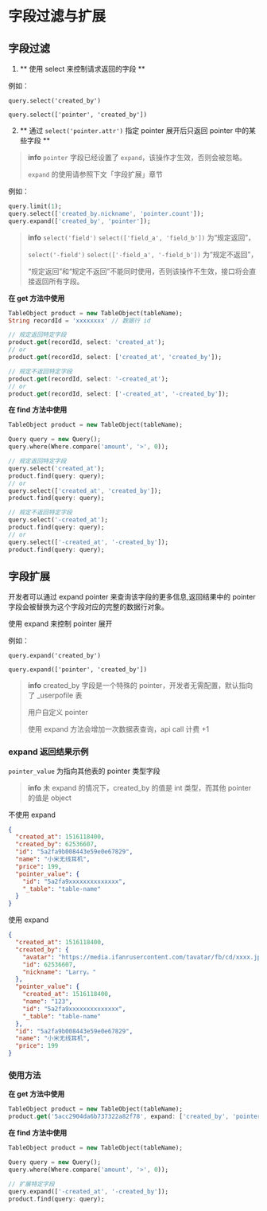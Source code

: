# 字段过滤与扩展

## 字段过滤

1. ** 使用 select 来控制请求返回的字段 **

  例如：

  `query.select('created_by')`

  `query.select(['pointer', 'created_by'])`

2. ** 通过 `select('pointer.attr')` 指定 pointer 展开后只返回 pointer 中的某些字段 **

  > **info**
  > `pointer` 字段已经设置了 `expand`，该操作才生效，否则会被忽略。
  >
  > `expand` 的使用请参照下文「字段扩展」章节

  例如：

  ```dart
  query.limit(1);
  query.select(['created_by.nickname', 'pointer.count']);
  query.expand(['created_by', 'pointer']);
  ```

> **info**
> `select('field')` `select(['field_a', 'field_b'])` 为“规定返回”，
>
> `select('-field')` `select(['-field_a', '-field_b'])` 为“规定不返回”，
>
> “规定返回”和“规定不返回”不能同时使用，否则该操作不生效，接口将会直接返回所有字段。


**在 get 方法中使用**

```dart
TableObject product = new TableObject(tableName);
String recordId = 'xxxxxxxx' // 数据行 id

// 规定返回特定字段
product.get(recordId, select: 'created_at');
// or
product.get(recordId, select: ['created_at', 'created_by']);

// 规定不返回特定字段
product.get(recordId, select: '-created_at');
// or
product.get(recordId, select: ['-created_at', '-created_by']);
```

**在 find 方法中使用**

```dart
TableObject product = new TableObject(tableName);

Query query = new Query();
query.where(Where.compare('amount', '>', 0));

// 规定返回特定字段
query.select('created_at');
product.find(query: query);
// or
query.select(['created_at', 'created_by']);
product.find(query: query);

// 规定不返回特定字段
query.select('-created_at');
product.find(query: query);
// or
query.select(['-created_at', '-created_by']);
product.find(query: query);
```


## 字段扩展

开发者可以通过 expand pointer 来查询该字段的更多信息,返回结果中的 pointer 字段会被替换为这个字段对应的完整的数据行对象。

  使用 expand 来控制 pointer 展开

  例如：

  `query.expand('created_by')`

  `query.expand(['pointer', 'created_by'])`

> **info**
> created_by 字段是一个特殊的 pointer，开发者无需配置，默认指向了 _userpofile 表
>
> 用户自定义 pointer
>
> 使用 expand 方法会增加一次数据表查询，api call 计费 +1

### expand 返回结果示例

`pointer_value` 为指向其他表的 pointer 类型字段

> **info**
> 未 expand 的情况下，created_by 的值是 int 类型，而其他 pointer 的值是 object

不使用 expand
```json
{
  "created_at": 1516118400,
  "created_by": 62536607,
  "id": "5a2fa9b008443e59e0e67829",
  "name": "小米无线耳机",
  "price": 199,
  "pointer_value": {
    "id": "5a2fa9xxxxxxxxxxxxxx",
    "_table": "table-name"
  }
}
```

使用 expand
```json
{
  "created_at": 1516118400,
  "created_by": {
    "avatar": "https://media.ifanrusercontent.com/tavatar/fb/cd/xxxx.jpg",
    "id": 62536607,
    "nickname": "Larry。"
  },
  "pointer_value": {
    "created_at": 1516118400,
    "name": "123",
    "id": "5a2fa9xxxxxxxxxxxxxx",
    "_table": "table-name"
  },
  "id": "5a2fa9b008443e59e0e67829",
  "name": "小米无线耳机",
  "price": 199
}
```

### 使用方法
**在 get 方法中使用**
```dart
TableObject product = new TableObject(tableName);
product.get('5acc2904da6b737322a82f78', expand: ['created_by', 'pointer_value']);
```

**在 find 方法中使用**
```dart
TableObject product = new TableObject(tableName);

Query query = new Query();
query.where(Where.compare('amount', '>', 0));

// 扩展特定字段
query.expand(['-created_at', '-created_by']);
product.find(query: query);
```
